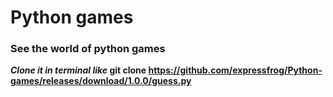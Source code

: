 # Python games
### See the world of python games
***Clone it in terminal like* git clone https://github.com/expressfrog/Python-games/releases/download/1.0.0/guess.py**

